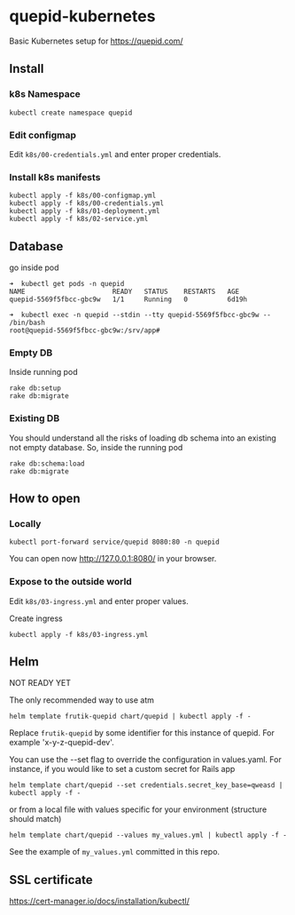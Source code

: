# quepid-kubernetes

Basic Kubernetes setup for https://quepid.com/

## Install

### k8s Namespace

```
kubectl create namespace quepid
```

### Edit configmap

Edit `k8s/00-credentials.yml` and enter proper credentials.

### Install k8s manifests

```
kubectl apply -f k8s/00-configmap.yml
kubectl apply -f k8s/00-credentials.yml
kubectl apply -f k8s/01-deployment.yml
kubectl apply -f k8s/02-service.yml
```

## Database

go inside pod

```
➜  kubectl get pods -n quepid
NAME                      READY   STATUS    RESTARTS   AGE
quepid-5569f5fbcc-gbc9w   1/1     Running   0          6d19h

➜  kubectl exec -n quepid --stdin --tty quepid-5569f5fbcc-gbc9w -- /bin/bash
root@quepid-5569f5fbcc-gbc9w:/srv/app#

```

### Empty DB

Inside running pod

```
rake db:setup
rake db:migrate
```

### Existing DB

You should understand all the risks of loading db schema into an existing not empty database. So, inside the running pod

```
rake db:schema:load
rake db:migrate
```

## How to open

### Locally

```
kubectl port-forward service/quepid 8080:80 -n quepid
```

You can open now http://127.0.0.1:8080/ in your browser.

### Expose to the outside world

Edit `k8s/03-ingress.yml` and enter proper values.

Create ingress

```
kubectl apply -f k8s/03-ingress.yml
```

## Helm

NOT READY YET

The only recommended way to use atm

```
helm template frutik-quepid chart/quepid | kubectl apply -f -
```

Replace `frutik-quepid` by some identifier for this instance of quepid.
For example 'x-y-z-quepid-dev'.

You can use the --set flag to override the configuration in values.yaml. For instance, 
if you would like to set a custom secret for Rails app

```
helm template chart/quepid --set credentials.secret_key_base=qweasd | kubectl apply -f -
```

or from a local file with values specific for 
your environment (structure should match)

```
helm template chart/quepid --values my_values.yml | kubectl apply -f -
```

See the example of `my_values.yml` committed in this repo.

## SSL certificate

https://cert-manager.io/docs/installation/kubectl/
